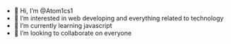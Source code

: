 - 👋 Hi, I’m @Atom1cs1
- 👀 I’m interested in web developing and everything related to technology
- 🌱 I’m currently learning javascript
- 💞️ I’m looking to collaborate on everyone
